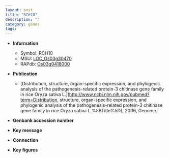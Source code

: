 ```yaml
---
layout: post
title: "RCH10"
description: ""
category: genes
tags: 
---
```


* **Information**  
    + Symbol: RCH10  
    + MSU: [LOC_Os03g30470](http://rice.plantbiology.msu.edu/cgi-bin/ORF_infopage.cgi?orf=LOC_Os03g30470)  
    + RAPdb: [Os03g0418000](http://rapdb.dna.affrc.go.jp/viewer/gbrowse_details/irgsp1?name=Os03g0418000)  

* **Publication**  
    + [Distribution, structure, organ-specific expression, and phylogenic analysis of the pathogenesis-related protein-3 chitinase gene family in rice Oryza sativa L.](http://www.ncbi.nlm.nih.gov/pubmed?term=Distribution, structure, organ-specific expression, and phylogenic analysis of the pathogenesis-related protein-3 chitinase gene family in rice Oryza sativa L.%5BTitle%5D), 2006, Genome.

* **Genbank accession number**  

* **Key message**  

* **Connection**  

* **Key figures**  


